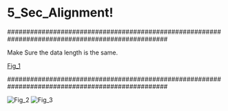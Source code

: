 


# 5_Sec_Alignment!
##################################################################################################

Make Sure the data length is the same.  

[Fig_1](https://github.com/user-attachments/assets/e441cc5e-1c54-4139-bc69-976f21b23e41)

##################################################################################################

![Fig_2](https://github.com/user-attachments/assets/c94090c5-7026-43c2-9bd4-4766f717d705)
![Fig_3](https://github.com/user-attachments/assets/89543b06-55d4-4bbc-86fc-0aef0fe8c96e)
